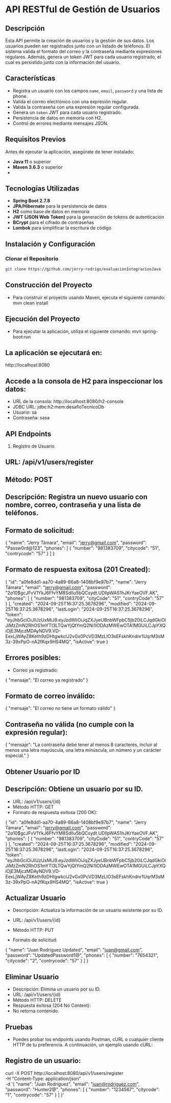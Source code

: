 # API RESTful de Gestión de Usuarios

## Descripción

Esta API permite la creación de usuarios y la gestión de sus datos. Los usuarios pueden ser registrados junto con un listado de teléfonos. El sistema valida el formato del correo y la contraseña mediante expresiones regulares. Además, genera un token JWT para cada usuario registrado, el cual es persistido junto con la información del usuario.

## Características

- Registra un usuario con los campos `name`, `email`, `password` y una lista de phone.
- Valida el correo electrónico con una expresión regular.
- Valida la contraseña con una expresión regular configurada.
- Genera un `token` JWT para cada usuario registrado.
- Persistencia de datos en memoria con H2.
- Control de errores mediante mensajes JSON.

## Requisitos Previos

Antes de ejecutar la aplicación, asegúrate de tener instalado:

- **Java 11** o superior
- **Maven 3.6.3** o superior
- 
## Tecnologías Utilizadas

- **Spring Boot 2.7.8**
- **JPA/Hibernate** para la persistencia de datos
- **H2** como base de datos en memoria
- **JWT (JSON Web Token)** para la generación de tokens de autenticación
- **BCrypt** para el cifrado de contraseñas
- **Lombok** para simplificar la escritura de código

## Instalación y Configuración

### Clonar el Repositorio

```bash
git clone https://github.com/jerry-rodrigo/evaluacionIntegracionJava

```

## Construcción del Proyecto
- Para construir el proyecto usando Maven, ejecuta el siguiente comando:
mvn clean install

## Ejecución del Proyecto
- Para ejecutar la aplicación, utiliza el siguiente comando:
mvn spring-boot:run

## La aplicación se ejecutará en:
http://localhost:8080

## Accede a la consola de H2 para inspeccionar los datos:
- URL de la consola: http://localhost:8080/h2-console
- JDBC URL: jdbc:h2:mem:desafioTecnicoDb
- Usuario: sa
- Contraseña: sasa

## API Endpoints
1. Registro de Usuario
 ## URL: /api/v1/users/register
 ## Método: POST
 ## Descripción: Registra un nuevo usuario con nombre, correo, contraseña y una lista de teléfonos.
 ## Formato de solicitud:

{
"name": "Jerry Támara",
"email": "jerry@gmail.com",
"password": "Passw0rd@123",
"phones": [
{
"number": "981383709",
"citycode": "51",
"contrycode": "57"
}
]
}


 ## Formato de respuesta exitosa (201 Created):
{
"id": "a0fe8dd1-aa70-4a89-86a8-1408bf9e97b7",
"name": "Jerry Támara",
"email": "jerry@gmail.com",
"password": "$2a$10$gcJFvV1YkJ6FfvYM8SdlIu5bQCsydt.UDllpWAS1hJKrYaeOVF.AK",
"phones": [
{
"number": "981383709",
"cityCode": "51",
"contryCode": "57"
}
],
"created": "2024-09-25T16:37:25.3678296",
"modified": "2024-09-25T16:37:25.3678296",
"lastLogin": "2024-09-25T16:37:25.3678296",
"token": "eyJhbGciOiJIUzUxMiJ9.eyJzdWIiOiJqZXJyeUBnbWFpbC5jb20iLCJqdGkiOiJiMzZmN2RhOS1mYTI3LTQwYjQtYmQ2Ni1lODAzMWEwOTA1MGUiLCJpYXQiOjE3MjczMDAyNDV9.VD-EexLjWAyZ8Keth9zDHtgwkclJ2vGx0PcVD3MzLIO3sEFskhKndnr1UqrM3sM3z-39xPpO-nA2fKqx9HS4MQ",
"isActive": true
}

 ## Errores posibles:

 - Correo ya registrado:

{
"mensaje": "El correo ya registrado"
}

 ## Formato de correo inválido:

{
"mensaje": "El correo no tiene un formato válido"
}

 ## Contraseña no válida (no cumple con la expresión regular):

{
"mensaje": "La contraseña debe tener al menos 8 caracteres, incluir al menos una letra mayúscula, una letra minúscula, un número y un carácter especial."
}

 ## Obtener Usuario por ID
 ## Descripción: Obtiene un usuario por su ID.
- URL: /api/v1/users/{id}
- Método HTTP: GET
- Formato de respuesta exitosa (200 OK):

{
"id": "a0fe8dd1-aa70-4a89-86a8-1408bf9e97b7",
"name": "Jerry Támara",
"email": "jerry@gmail.com",
"password": "$2a$10$gcJFvV1YkJ6FfvYM8SdlIu5bQCsydt.UDllpWAS1hJKrYaeOVF.AK",
"phones": [
{
"number": "981383709",
"cityCode": "51",
"contryCode": "57"
}
],
"created": "2024-09-25T16:37:25.3678296",
"modified": "2024-09-25T16:37:25.3678296",
"lastLogin": "2024-09-25T16:37:25.3678296",
"token": "eyJhbGciOiJIUzUxMiJ9.eyJzdWIiOiJqZXJyeUBnbWFpbC5jb20iLCJqdGkiOiJiMzZmN2RhOS1mYTI3LTQwYjQtYmQ2Ni1lODAzMWEwOTA1MGUiLCJpYXQiOjE3MjczMDAyNDV9.VD-EexLjWAyZ8Keth9zDHtgwkclJ2vGx0PcVD3MzLIO3sEFskhKndnr1UqrM3sM3z-39xPpO-nA2fKqx9HS4MQ",
"isActive": true
}

 ## Actualizar Usuario
 - Descripción: Actualiza la información de un usuario existente por su ID.

 - URL: /api/v1/users/{id}
 - Método HTTP: PUT
 - Formato de solicitud:

{
"name": "Juan Rodriguez Updated",
"email": "juan@gmail.com",
"password": "UpdatedPassword1@",
"phones": [
{
"number": "7654321",
"citycode": "2",
"contrycode": "57"
}
]
}


 ## Eliminar Usuario
 - Descripción: Elimina un usuario por su ID.
 - URL: /api/v1/users/{id}
 - Método HTTP: DELETE
 - Respuesta exitosa (204 No Content):
 - No retorna contenido.


## Pruebas
- Puedes probar los endpoints usando Postman, cURL o cualquier cliente HTTP de tu preferencia. A continuación, un ejemplo usando cURL:

 ## Registro de un usuario:

curl -X POST http://localhost:8080/api/v1/users/register \
-H "Content-Type: application/json" \
-d '{
"name": "Juan Rodriguez",
"email": "juan@rodriguez.com",
"password": "Hunter2@",
"phones": [
{
"number": "1234567",
"citycode": "1",
"contrycode": "57"
}
]
}'
